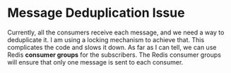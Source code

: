 # Message Deduplication Issue

Currently, all the consumers receive each message, and we need a way to deduplicate it. I am using a locking mechanism to achieve that. This complicates the code and slows it down. As far as I can tell, we can use Redis **consumer groups** for the subscribers. The Redis consumer groups will ensure that only one message is sent to each consumer.